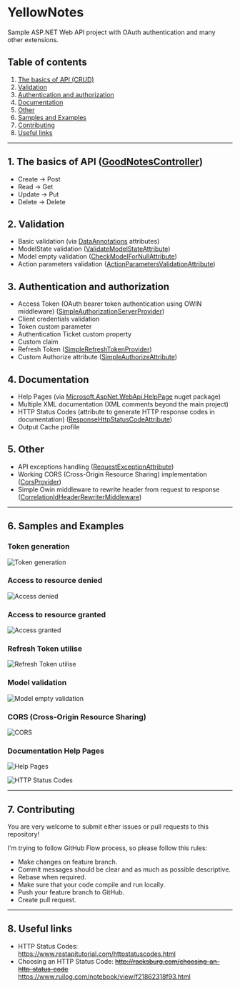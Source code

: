 # YellowNotes

Sample ASP.NET Web API project with OAuth authentication and many other extensions.

## Table of contents

1. [The basics of API (CRUD)](#1-the-basics-of-api-goodnotescontroller)
1. [Validation](#2-validation)
1. [Authentication and authorization](#3-authentication-and-authorization)
1. [Documentation](#4-documentation)
1. [Other](#5-other)
1. [Samples and Examples](#6-samples-and-examples)
1. [Contributing](#7-contributing)
1. [Useful links](#8-useful-links)

---

## 1. The basics of API ([GoodNotesController](YellowNotes/YellowNotes.Api/Controllers/GoodNotesController.cs))

* Create -> Post
* Read -> Get
* Update -> Put
* Delete -> Delete

## 2. Validation

* Basic validation (via [DataAnnotations](https://msdn.microsoft.com/en-us/library/system.componentmodel.dataannotations.aspx) attributes)
* ModelState validation ([ValidateModelStateAttribute](YellowNotes/YellowNotes.Api/Attributes/ValidateModelStateAttribute.cs))
* Model empty validation ([CheckModelForNullAttribute](YellowNotes/YellowNotes.Api/Attributes/CheckModelForNullAttribute.cs))
* Action parameters validation ([ActionParametersValidationAttribute](YellowNotes/YellowNotes.Api/Attributes/ActionParametersValidationAttribute.cs))

## 3. Authentication and authorization

* Access Token (OAuth bearer token authentication using OWIN middleware) ([SimpleAuthorizationServerProvider](YellowNotes/YellowNotes.Api/Providers/SimpleAuthorizationServerProvider.cs))
* Client credentials validation
* Token custom parameter
* Authentication Ticket custom property
* Custom claim
* Refresh Token ([SimpleRefreshTokenProvider](YellowNotes/YellowNotes.Api/Providers/SimpleRefreshTokenProvider.cs))
* Custom Authorize attribute ([SimpleAuthorizeAttribute](YellowNotes/YellowNotes.Api/Attributes/SimpleAuthorizeAttribute.cs))

## 4. Documentation

* Help Pages (via [Microsoft.AspNet.WebApi.HelpPage](https://www.nuget.org/packages/Microsoft.AspNet.WebApi.HelpPage/) nuget package)
* Multiple XML documentation (XML comments beyond the main project)
* HTTP Status Codes (attribute to generate HTTP response codes in documentation) ([ResponseHttpStatusCodeAttribute](YellowNotes/YellowNotes.Api/Attributes/ResponseHttpStatusCodeAttribute.cs))
* Output Cache profile

## 5. Other

* API exceptions handling ([RequestExceptionAttribute](YellowNotes/YellowNotes.Api/Attributes/RequestExceptionAttribute.cs))
* Working CORS (Cross-Origin Resource Sharing) implementation ([CorsProvider](YellowNotes/YellowNotes.Api/Providers/CorsProvider.cs))
* Simple Owin middleware to rewrite header from request to response  ([CorrelationIdHeaderRewriterMiddleware](YellowNotes/YellowNotes.Api/Middlewares/CorrelationIdHeaderRewriterMiddleware.cs))

---

## 6. Samples and Examples

### Token generation

![Token generation](//kurzyniec.pl/wp-content/uploads/2017/03/yellownotes-token-generation.png "Token generation")

### Access to resource denied

![Access denied](//kurzyniec.pl/wp-content/uploads/2016/12/yellownotes-access-denied.png "Access denied")

### Access to resource granted

![Access granted](//kurzyniec.pl/wp-content/uploads/2016/12/yellownotes-access-granted.png "Access granted")

### Refresh Token utilise

![Refresh Token utilise](//kurzyniec.pl/wp-content/uploads/2017/03/yellownotes-refresh-token.png "Refresh Token utilise")

### Model validation

![Model empty validation](//kurzyniec.pl/wp-content/uploads/2016/12/yellownotes-model-empty.png "Model empty validation")

### CORS (Cross-Origin Resource Sharing)

![CORS](//kurzyniec.pl/wp-content/uploads/2017/03/yellownotes-cors.png "CORS")

### Documentation Help Pages

![Help Pages](//kurzyniec.pl/wp-content/uploads/2016/12/yellownotes-help-pages.png "Help Pages")

![HTTP Status Codes](//kurzyniec.pl/wp-content/uploads/2016/12/yellownotes-http-statuses.png "HTTP Status Codes")

---

## 7. Contributing

You are very welcome to submit either issues or pull requests to this repository!

I'm trying to follow GitHub Flow process, so please follow this rules:

* Make changes on feature branch.
* Commit messages should be clear and as much as possible descriptive.
* Rebase when required.
* Make sure that your code compile and run locally.
* Push your feature branch to GitHub.
* Create pull request.

---

## 8. Useful links

* HTTP Status Codes: https://www.restapitutorial.com/httpstatuscodes.html
* Choosing an HTTP Status Code: ~~http://racksburg.com/choosing-an-http-status-code~~ https://www.ruilog.com/notebook/view/f21862318f93.html
